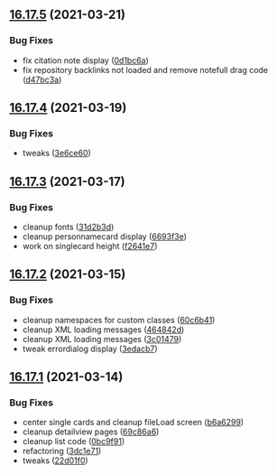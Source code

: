 ## [16.17.5](https://github.com/phandcock/GrampsView/compare/v16.17.4...v16.17.5) (2021-03-21)


### Bug Fixes

* fix citation note display ([0d1bc6a](https://github.com/phandcock/GrampsView/commit/0d1bc6ab6f4d7920037da7c49f440479847b2ed4))
* fix repository backlinks not loaded and remove notefull drag code ([d47bc3a](https://github.com/phandcock/GrampsView/commit/d47bc3a03dd0f58f22e0388d092c3d93c04db0eb))



## [16.17.4](https://github.com/phandcock/GrampsView/compare/v16.17.3...v16.17.4) (2021-03-19)


### Bug Fixes

* tweaks ([3e6ce60](https://github.com/phandcock/GrampsView/commit/3e6ce60f14aa2b7d50c3dec3752143426deb5ae6))



## [16.17.3](https://github.com/phandcock/GrampsView/compare/v16.17.2...v16.17.3) (2021-03-17)


### Bug Fixes

* cleanup fonts ([31d2b3d](https://github.com/phandcock/GrampsView/commit/31d2b3d1b85660ca33e76b2ca99402ed258fc897))
* cleanup personnamecard display ([6693f3e](https://github.com/phandcock/GrampsView/commit/6693f3e4c329d4f08e266b13d087e772137cd21a))
* work on singlecard height ([f2641e7](https://github.com/phandcock/GrampsView/commit/f2641e705f0b8982f3271e7d352141a6a4b1e9b7))



## [16.17.2](https://github.com/phandcock/GrampsView/compare/v16.17.1...v16.17.2) (2021-03-15)


### Bug Fixes

* cleanup namespaces for custom classes ([60c6b41](https://github.com/phandcock/GrampsView/commit/60c6b4140ce06ee3905f4ee877b5650bf38fbe3d))
* cleanup XML loading messages ([464842d](https://github.com/phandcock/GrampsView/commit/464842d1c6c331ff0280ba74222960e1f3dae37b))
* cleanup XML loading messages ([3c01479](https://github.com/phandcock/GrampsView/commit/3c014796fe3fb8c3ece61e6720b164593b1986e6))
* tweak errordialog display ([3edacb7](https://github.com/phandcock/GrampsView/commit/3edacb74198bc2fa9528f0ab35f93bc5c7e4871c))



## [16.17.1](https://github.com/phandcock/GrampsView/compare/v16.17.0...v16.17.1) (2021-03-14)


### Bug Fixes

* center single cards and cleanup fileLoad screen ([b6a6299](https://github.com/phandcock/GrampsView/commit/b6a62999d3c5106b9d87b1114cb50b8da8a535ab))
* cleanup detailview pages ([69c86a6](https://github.com/phandcock/GrampsView/commit/69c86a63d256147d5056ff563d3d4a62df91cf3c))
* cleanup list code ([0bc9f91](https://github.com/phandcock/GrampsView/commit/0bc9f91ff072e9404c6dab931f92617bf6b39ac3))
* refactoring ([3dc1e71](https://github.com/phandcock/GrampsView/commit/3dc1e7126aadaf5aa5fd7b142f45210f0624b7c6))
* tweaks ([22d01f0](https://github.com/phandcock/GrampsView/commit/22d01f043bcd1eac4ac0b8525f5512e8fe8b3a8f))



